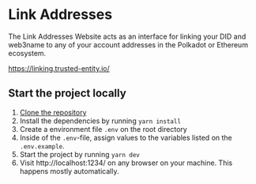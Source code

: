 # Link Addresses

The Link Addresses Website acts as an interface for linking your DID and web3name to any of your account addresses in the Polkadot or Ethereum ecosystem.

https://linking.trusted-entity.io/

## Start the project locally

1. [Clone the repository ](https://docs.github.com/en/repositories/creating-and-managing-repositories/cloning-a-repository)
2. Install the dependencies by running `yarn install`
3. Create a environment file `.env` on the root directory
4. Inside of the `.env`-file, assign values to the variables listed on the `.env.example`.
5. Start the project by running `yarn dev`
6. Visit http://localhost:1234/ on any browser on your machine.
   This happens mostly automatically.
